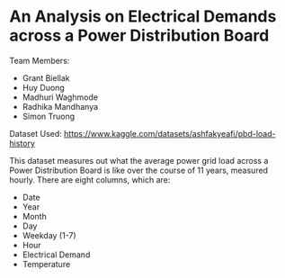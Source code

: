 # An Analysis on Electrical Demands across a Power Distribution Board

Team Members:
- Grant Biellak
- Huy Duong
- Madhuri Waghmode
- Radhika Mandhanya
- Simon Truong

Dataset Used: https://www.kaggle.com/datasets/ashfakyeafi/pbd-load-history 

This dataset measures out what the average power grid load across a Power Distribution Board is like over the course of 11 years, measured hourly. 
There are eight columns, which are:
- Date
- Year
- Month
- Day
- Weekday (1-7)
- Hour
- Electrical Demand
- Temperature


